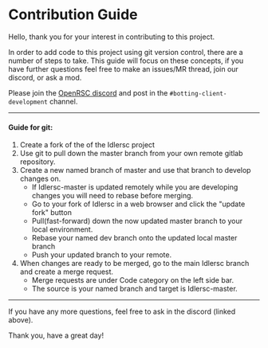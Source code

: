 # Contribution Guide

Hello, thank you for your interest in contributing to this project.

In order to add code to this project using git version control, there are a number of steps to take.
This guide will focus on these concepts, if you have further questions feel free to make an issues/MR thread,
join our discord, or ask a mod.

Please join the [OpenRSC discord][discord] and post in the
`#botting-client-development` channel.

---
#### Guide for git:

1. Create a fork of the of the Idlersc project
2. Use git to pull down the master branch from your own remote gitlab repository.
3. Create a new named branch of master and use that branch to develop changes on.
   * If Idlersc-master is updated remotely while you are developing changes you will need to rebase before merging.
   * Go to your fork of Idlersc in a web browser and click the "update fork" button
   * Pull(fast-forward) down the now updated master branch to your local environment.
   * Rebase your named dev branch onto the updated local master branch
   * Push your updated branch to your remote.
4. When changes are ready to be merged, go to the main Idlersc branch and create a merge request.
   * Merge requests are under Code category on the left side bar.
   * The source is your named branch and target is Idlersc-master.

---

If you have any more questions, feel free to ask in the discord (linked above).

Thank you, have a great day!


[discord]: https://discord.gg/CutQxDZ8Np
